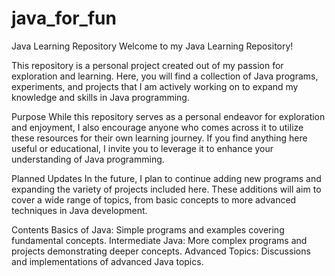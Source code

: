# java_for_fun


Java Learning Repository
Welcome to my Java Learning Repository!

This repository is a personal project created out of my passion for exploration and learning. Here, you will find a collection of Java programs, experiments, and projects that I am actively working on to expand my knowledge and skills in Java programming.


Purpose
While this repository serves as a personal endeavor for exploration and enjoyment, I also encourage anyone who comes across it to utilize these resources for their own learning journey. If you find anything here useful or educational, I invite you to leverage it to enhance your understanding of Java programming.

Planned Updates
In the future, I plan to continue adding new programs and expanding the variety of projects included here. These additions will aim to cover a wide range of topics, from basic concepts to more advanced techniques in Java development.

Contents
Basics of Java: Simple programs and examples covering fundamental concepts.
Intermediate Java: More complex programs and projects demonstrating deeper concepts.
Advanced Topics: Discussions and implementations of advanced Java topics.
